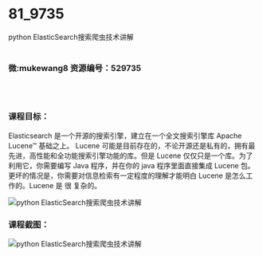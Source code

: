 # 81_9735
python ElasticSearch搜索爬虫技术讲解
<br/></br>
<h3>微:mukewang8 资源编号：529735</h3>
<br/></br>
<h3>课程目标：</h3>
<p>Elasticsearch 是一个开源的搜索引擎，建立在一个全文搜索引擎库 Apache Lucene™ 基础之上。 Lucene 可能是目前存在的，不论开源还是私有的，拥有最先进，高性能和全功能搜索引擎功能的库。但是 Lucene 仅仅只是一个库。为了利用它，你需要编写 Java 程序，并在你的 java 程序里面直接集成 Lucene 包。 更坏的情况是，你需要对信息检索有一定程度的理解才能明白 Lucene 是怎么工作的。Lucene 是 很 复杂的。</p>
<p><img src="https://www.ko996.com/wp-content/uploads/img/2020/01/1-6-300x152.png" alt="python ElasticSearch搜索爬虫技术讲解"></p>
<h3>课程截图：</h3>
<p><img src="https://www.ko996.com/wp-content/uploads/img/2020/01/11-11.png" alt="python ElasticSearch搜索爬虫技术讲解"></p>
<p>&nbsp;</p>
